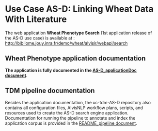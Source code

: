 # Use Case AS-D: Linking Wheat Data With Literature


The web application **Wheat Phenotype Search** (1st application release of the AS-D use case) is available at : http://bibliome.jouy.inra.fr/demo/wheat/alvisir/webapi/search

## Wheat Phenotype application documentation

**The application is fully documented in the [AS-D_applicationDoc document](documentation/scr/main/asciidoc/web_app_doc.adoc).**

## TDM pipeline documentation

Besides the application documentation, the uc-tdm-AS-D repository also contains all configuration files, AlvisNLP workflow plans, scripts, and resources used to create the AS-D search engine application. Documentation for running the pipeline to annotate and index the application corpus is provided in the [README_pipeline document](README_pipeline.md).
